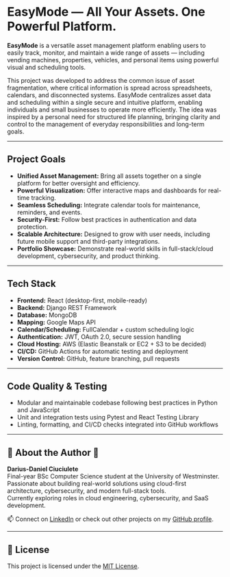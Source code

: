 # EasyMode — All Your Assets. One Powerful Platform.

**EasyMode** is a versatile asset management platform enabling users to easily track, monitor, and maintain a wide range of assets — including vending machines, properties, vehicles, and personal items using powerful visual and scheduling tools.

This project was developed to address the common issue of asset fragmentation, where critical information is spread across spreadsheets, calendars, and disconnected systems. EasyMode centralizes asset data and scheduling within a single secure and intuitive platform, enabling individuals and small businesses to operate more efficiently.
The idea was inspired by a personal need for structured life planning, bringing clarity and control to the management of everyday responsibilities and long-term goals.



---

## Project Goals 

- **Unified Asset Management:** Bring all assets together on a single platform for better oversight and efficiency.
- **Powerful Visualization:** Offer interactive maps and dashboards for real-time tracking.
- **Seamless Scheduling:** Integrate calendar tools for maintenance, reminders, and events.
- **Security-First:** Follow best practices in authentication and data protection.
- **Scalable Architecture:** Designed to grow with user needs, including future mobile support and third-party integrations.
- **Portfolio Showcase:** Demonstrate real-world skills in full-stack/cloud development, cybersecurity, and product thinking.

---

## Tech Stack 

- **Frontend:** React (desktop-first, mobile-ready)
- **Backend:** Django REST Framework
- **Database:** MongoDB
- **Mapping:** Google Maps API
- **Calendar/Scheduling:** FullCalendar + custom scheduling logic
- **Authentication:** JWT, OAuth 2.0, secure session handling
- **Cloud Hosting:** AWS (Elastic Beanstalk or EC2 + S3 to be decided)
- **CI/CD:** GitHub Actions for automatic testing and deployment
- **Version Control:** GitHub, feature branching, pull requests

---

## Code Quality & Testing 

- Modular and maintainable codebase following best practices in Python and JavaScript
- Unit and integration tests using Pytest and React Testing Library
- Linting, formatting, and CI/CD checks integrated into GitHub workflows

---

## 🙋 About the Author 🙋

**Darius-Daniel Ciuciulete**  
Final-year BSc Computer Science student at the University of Westminster.  
Passionate about building real-world solutions using cloud-first architecture, cybersecurity, and modern full-stack tools.  
Currently exploring roles in cloud engineering, cybersecurity, and SaaS development.

📫 Connect on [LinkedIn](https://www.linkedin.com/in/darius-ciuciulete) or check out other projects on my [GitHub profile](https://github.com/DariusDevelops).

---

## 📄 License

This project is licensed under the [MIT License](LICENSE).
